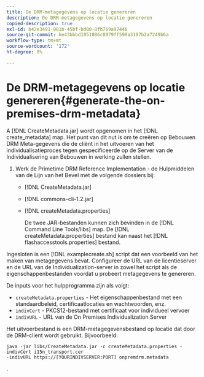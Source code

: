 ```yaml
---
title: De DRM-metagegevens op locatie genereren
description: De DRM-metagegevens op locatie genereren
copied-description: true
exl-id: b42e3491-081b-45bf-bd00-8fb769a97446
source-git-commit: be43bbbd1051886c8979ff590a3197b2a7249b6a
workflow-type: tm+mt
source-wordcount: '172'
ht-degree: 0%

---
```


# De DRM-metagegevens op locatie genereren{#generate-the-on-premises-drm-metadata}

A [!DNL CreateMetadata.jar] wordt opgenomen in het [!DNL create_metadata] map. Het punt van dit nut is om te creëren op Bebouwen DRM Meta-gegevens die de cliënt in het uitvoeren van het individualisatieproces tegen gespecificeerde op de Server van de Individualisering van Bebouwen in werking zullen stellen.

1. Werk de Primetime DRM Reference Implementation - de Hulpmiddelen van de Lijn van het Bevel met de volgende dossiers bij:

   * [!DNL CreateMetadata.jar]
   * [!DNL commons-cli-1.2.jar]
   * [!DNL createMetadata.properties]

      De twee JAR-bestanden kunnen zich bevinden in de [!DNL Command Line Tools/libs] map. De [!DNL createMetadata.properties] bestand kan naast het [!DNL flashaccesstools.properties] bestand.

<!--<a id="example_2116349CA33642CD9293EAD94A532ED8"></a>-->

Ingesloten is een [!DNL examplecreate.sh] script dat een voorbeeld van het maken van metagegevens bevat. Configureer de URL van de licentieserver en de URL van de Individualization-server in zowel het script als de eigenschappenbestanden voordat u probeert metagegevens te genereren.

De inputs voor het hulpprogramma zijn als volgt:

* `createMetadata.properties` - Het eigenschappenbestand met een standaardbeleid, certificaatlocaties en wachtwoorden, enz.
* `indivCert` - PKCS12-bestand met certificaat voor individueel vervoer
* `indivURL` - URL van de On Premises Individualization Server

Het uitvoerbestand is een DRM-metagegevensbestand op locatie dat door de DRM-client wordt gebruikt. Bijvoorbeeld:

```
java -jar libs/CreateMetadata.jar -c createMetadata.properties -indivCert i15n_transport.cer
-indivURL https://[YOURINDIVSERVER:PORT] onpremdrm.metadata
```

.
